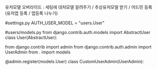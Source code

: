 유저모델 오버라이드 : 세팅에 대처모델 알려주기 / 추상유저모델 받기 / 어드민 등록 (유저앱 등록 / 앱등록 나누기)

#settings.py
AUTH_USER_MODEL = "users.User"

#users/models.py
from django.contrib.auth.models import AbstractUser
class User(AbstractUser):

from django.contrib import admin
from django.contrib.auth.admin import UserAdmin
from . import models

@admin.register(models.User)
class CustomUserAdmin(UserAdmin):
